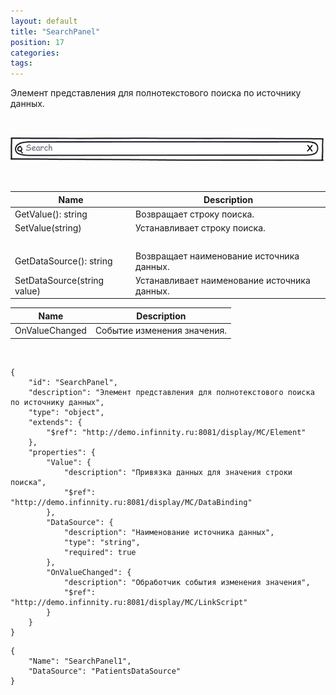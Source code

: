 ```yaml
---
layout: default
title: "SearchPanel"
position: 17
categories: 
tags: 
---
```


Элемент представления для полнотекстового поиска по источнику данных.

 

![](SearchPanel.png)

 

|Name|Description|
|----|-----------|
|GetValue(): string|Возвращает строку поиска.|
|SetValue(string)|Устанавливает строку поиска.|
| | |
|GetDataSource(): string|Возвращает наименование источника данных.|
|SetDataSource(string value)|Устанавливает наименование источника данных.|

|Name|Description|
|----|-----------|
|OnValueChanged|Событие изменения значения.|

    

```
{
	"id": "SearchPanel",
	"description": "Элемент представления для полнотекстового поиска по источнику данных",
	"type": "object",
	"extends": {
		"$ref": "http://demo.infinnity.ru:8081/display/MC/Element"
	},
	"properties": {
		"Value": {
			"description": "Привязка данных для значения строки поиска",
			"$ref": "http://demo.infinnity.ru:8081/display/MC/DataBinding"
		},
		"DataSource": {
			"description": "Наименование источника данных",
			"type": "string",
			"required": true
		},
		"OnValueChanged": {
			"description": "Обработчик события изменения значения",
			"$ref": "http://demo.infinnity.ru:8081/display/MC/LinkScript"
		}
	}
}
```

```
{
	"Name": "SearchPanel1",
	"DataSource": "PatientsDataSource"
}
```

 

 

